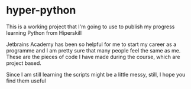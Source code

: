 # hyper-python
This is a working project that I'm going to use to publish my progress learning Python from Hiperskill

Jetbrains Academy has been so helpful for me to start my career as a programme and I am pretty sure that many people feel the same as me.
These are the pieces of code I have made during the course, which are project based. 

Since I am still learning the scripts might be a little messy, still, I hope you find them useful

